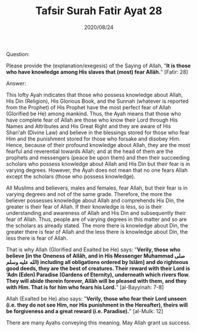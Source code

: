 ﻿---
layout: post
title: "Tafsir Surah Fatir Ayat 28"
publisher: "alsalafiyyah@icloud.com, salafiyyah@outlook.sa"
source: "Majmu' Fatawa wa Maqalat 5/"
hijri: Muharram 5, 1442 AH
date: 2020/08/24
category: ["tafsir", quran]
shaykhs: Shaykh Ibn Baz
---

Question: 

Please provide the (explanation/exegesis) of the Saying of Allah, "**It is those who have knowledge among His slaves that (most) fear Allâh.**" [Fatir: 28]

Answer:

This lofty Ayah indicates that those who possess knowledge about Allah, His Din (Religion), His Glorious Book, and the Sunnah (whatever is reported from the Prophet) of His Prophet have the most perfect fear of Allah (Glorified be He) among mankind. Thus, the Ayah means that those who have complete fear of Allah are those who know their Lord through His Names and Attributes and His Great Right and they are aware of His Shari‘ah (Divine Law) and believe in the blessings stored for those who fear Him and the punishment stored for those who forsake and disobey Him. Hence, because of their profound knowledge about Allah, they are the most fearful and reverential towards Allah; and at the head of them are the prophets and messengers (peace be upon them) and then their succeeding scholars who possess knowledge about Allah and His Din but their fear is in varying degrees. However, the Ayah does not mean that no one fears Allah except the scholars (those who possess knowledge). 

All Muslims and believers, males and females, fear Allah, but their fear is in varying degrees and not of the same grade. Therefore, the more the believer possesses knowledge about Allah and comprehends His Din, the greater is their fear of Allah. If their knowledge is less, so is their understanding and awareness of Allah and His Din and subsequently their fear of Allah. Thus, people are of varying degrees in this matter and so are the scholars as already stated. The more there is knowledge about Din, the greater there is fear of Allah and the less there is knowledge about Din, the less there is fear of Allah.

That is why Allah (Glorified and Exalted be He) says: "**Verily, those who believe [in the Oneness of Allâh, and in His Messenger Muhammad صلى الله عليه وسلم) including all obligations ordered by Islâm] and do righteous good deeds, they are the best of creatures. Their reward with their Lord is ‘Adn (Eden) Paradise (Gardens of Eternity), underneath which rivers flow. They will abide therein forever, Allâh will be pleased with them, and they with Him. That is for him who fears his Lord.**" [al-Bayyinah: 7-8]

Allah (Exalted be He) also says: "**Verily, those who fear their Lord unseen (i.e. they do not see Him, nor His punishment in the Hereafter), theirs will be forgiveness and a great reward (i.e. Paradise).**" [al-Mulk: 12]

There are many Ayahs conveying this meaning. May Allah grant us success.
